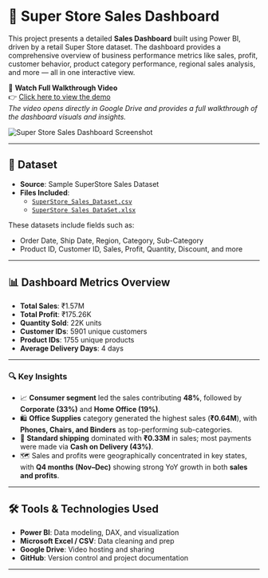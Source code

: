 # 🛒 Super Store Sales Dashboard

This project presents a detailed **Sales Dashboard** built using Power BI, driven by a retail Super Store dataset. The dashboard provides a comprehensive overview of business performance metrics like sales, profit, customer behavior, product category performance, regional sales analysis, and more — all in one interactive view.

🎥 **Watch Full Walkthrough Video**  
👉 [Click here to view the demo](https://drive.google.com/file/d/1HENCx-bB-yQoKfjmjXBCM_Y5lja8duM3/view?usp=drive_link)  
*The video opens directly in Google Drive and provides a full walkthrough of the dashboard visuals and insights.*

![Super Store Sales Dashboard Screenshot](./super%20sales%20dashboard%20img.png)

---

## 📁 Dataset

- **Source**: Sample SuperStore Sales Dataset  
- **Files Included**:
  - [`SuperStore_Sales_Dataset.csv`](./SuperStore_Sales_Dataset.csv)
  - [`SuperStore Sales DataSet.xlsx`](./SuperStore%20Sales%20DataSet.xlsx)

These datasets include fields such as:
- Order Date, Ship Date, Region, Category, Sub-Category
- Product ID, Customer ID, Sales, Profit, Quantity, Discount, and more

---

## 📊 Dashboard Metrics Overview

- **Total Sales**: ₹1.57M  
- **Total Profit**: ₹175.26K  
- **Quantity Sold**: 22K units  
- **Customer IDs**: 5901 unique customers  
- **Product IDs**: 1755 unique products  
- **Average Delivery Days**: 4 days

---

### 🔍 Key Insights

- 📈 **Consumer segment** led the sales contributing **48%**, followed by **Corporate (33%)** and **Home Office (19%)**.
- 🛍️ **Office Supplies** category generated the highest sales (**₹0.64M**), with **Phones, Chairs, and Binders** as top-performing sub-categories.
- 🚚 **Standard shipping** dominated with **₹0.33M** in sales; most payments were made via **Cash on Delivery (43%)**.
- 🗺️ Sales and profits were geographically concentrated in key states, with **Q4 months (Nov–Dec)** showing strong YoY growth in both **sales and profits**.

---

## 🛠 Tools & Technologies Used

- **Power BI**: Data modeling, DAX, and visualization  
- **Microsoft Excel / CSV**: Data cleaning and prep  
- **Google Drive**: Video hosting and sharing  
- **GitHub**: Version control and project documentation

---

